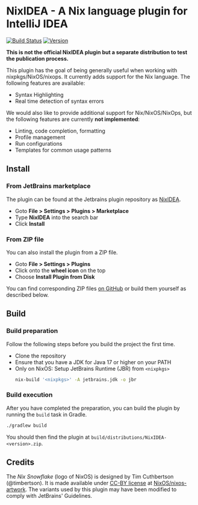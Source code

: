 # NixIDEA - A Nix language plugin for IntelliJ IDEA

[![Build Status](https://github.com/JojOatXGME/nix-idea/actions/workflows/build-main-branch.yml/badge.svg)][build-status]
[![Version](https://img.shields.io/jetbrains/plugin/v/dev.johanness.nixos-idea-publication-testing)][marketplace]

<!-- Plugin description -->

**This is not the official NixIDEA plugin but a separate distribution to test the publication process.**

This plugin has the goal of being generally useful when working with nixpkgs/NixOS/nixops.
It currently adds support for the Nix language.
The following features are available:

 *  Syntax Highlighting
 *  Real time detection of syntax errors

We would also like to provide additional support for Nix/NixOS/NixOps,
but the following features are currently **not implemented**:

 *  Linting, code completion, formatting
 *  Profile management
 *  Run configurations
 *  Templates for common usage patterns

<!-- Plugin description end -->

## Install

### From JetBrains marketplace

The plugin can be found at the Jetbrains plugin repository as
[NixIDEA][marketplace].

 *  Goto **File > Settings > Plugins > Marketplace**
 *  Type **NixIDEA** into the search bar
 *  Click **Install**

### From ZIP file

You can also install the plugin from a ZIP file.

 *  Goto **File > Settings > Plugins**
 *  Click onto the **wheel icon** on the top
 *  Choose **Install Plugin from Disk**

You can find corresponding ZIP files [on GitHub][releases] or build them
yourself as described below.

## Build

### Build preparation

Follow the following steps before you build the project the first time.

 *  Clone the repository
 *  Ensure that you have a JDK for Java 17 or higher on your PATH
 *  Only on NixOS: Setup JetBrains Runtime (JBR) from `<nixpkgs>`
    ```sh
    nix-build '<nixpkgs>' -A jetbrains.jdk -o jbr
    ```

### Build execution

After you have completed the preparation, you can build the plugin by
running the `build` task in Gradle.

```sh
./gradlew build
```

You should then find the plugin at
`build/distributions/NixIDEA-<version>.zip`.

## Credits

The *Nix Snowflake* (logo of NixOS) is designed by Tim Cuthbertson (@timbertson).
It is made available under [CC-BY license](https://creativecommons.org/licenses/by/4.0/)
at [NixOS/nixos-artwork](https://github.com/NixOS/nixos-artwork/tree/master/logo).
The variants used by this plugin may have been modified to comply with JetBrains' Guidelines.

[build-status]:
<https://github.com/JojOatXGME/nix-idea/actions/workflows/build.yml?query=branch%3Amaster>
"Latest builds at GitHub Actions"
[marketplace]:
<https://plugins.jetbrains.com/plugin/15328-nixidea-publication-testing->
"NixIDEA on JetBrains Marketplace"
[releases]:
<https://github.com/NixOS/nix-idea/releases>
"Releases · NixOS/nix-idea"
